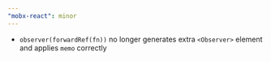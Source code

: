 ```yaml
---
"mobx-react": minor
---
```


-   `observer(forwardRef(fn))` no longer generates extra `<Observer>` element and applies `memo` correctly
